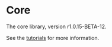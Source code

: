 # Core

The core library, version r1.0.15-BETA-12.

See the [tutorials](tutorials/index.md) for more information.
